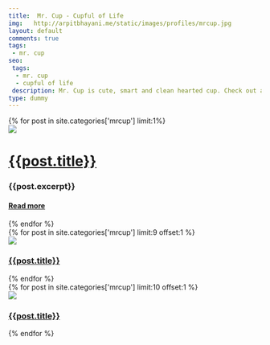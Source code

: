 ```yaml
---
title:  Mr. Cup - Cupful of Life
img:   http://arpitbhayani.me/static/images/profiles/mrcup.jpg
layout: default
comments: true
tags:
 - mr. cup
seo:
 tags:
  - mr. cup
  - cupful of life
 description: Mr. Cup is cute, smart and clean hearted cup. Check out all his life experiences. Created by Arpit.
type: dummy
---
```



<div class="ui one column very padded grid center aligned">
    <div class="ui sixteen column row">
        <div class="one wide column"></div>
        <div class="twelve wide column">
            <div class="ui items">
                {% for post in site.categories['mrcup'] limit:1%}
                    <div class="item">
                        <div class="ui large image">
                            <img src="{{post.img}}">
                        </div>
                        <div class="middle aligned content left aligned">
                            <h1 class="mrcup_article"><a href="{{post.url}}">{{post.title}}</a></h1>
                            <div class="ui divider"></div>
                            <h3 class="mrcup_article">{{post.excerpt}}</h3>
                            <h4><a href="{{post.url}}">Read more <i class="right long arrow icon"></i></a></h4>
                        </div>
                    </div>
                {% endfor %}
            </div>
        </div>
    <div class="one wide column"></div>
  </div>
</div>

<div class="ui divider"></div>

<div class="ui stackable grid">
    <div class="row computer tablet only">
        <div class="ui basic center aligned three column grid">
            {% for post in site.categories['mrcup'] limit:9 offset:1 %}
            <div class="ui column">
                <div class="ui medium image">
                    <a href="{{post.url}}">
                        <img src="{{post.img}}"/>
                    </a>
                </div>
                <div class="ui header mrcup_article">
                    <h3>
                        <a href="{{post.url}}" class="mrcup_article">{{post.title}}</a>
                    </h3>
                </div>
            </div>
            {% endfor %}
        </div>
    </div>
    <div class="row mobile only">
        <div class="ui basic center aligned two column grid">
            {% for post in site.categories['mrcup'] limit:10 offset:1 %}
            <div class="ui column">
                <div class="ui medium image">
                    <a href="{{post.url}}">
                        <img src="{{post.img}}"/>
                    </a>
                </div>
                <div class="ui header mrcup_article">
                    <h3>
                        <a href="{{post.url}}" class="mrcup_article">{{post.title}}</a>
                    </h3>
                </div>
            </div>
            {% endfor %}
        </div>
    </div>
</div>
